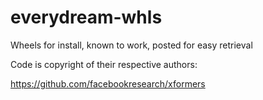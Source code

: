 # everydream-whls
Wheels for install, known to work, posted for easy retrieval

Code is copyright of their respective authors:

https://github.com/facebookresearch/xformers
